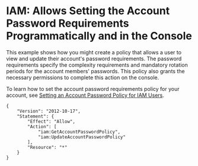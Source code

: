 # IAM: Allows Setting the Account Password Requirements Programmatically and in the Console<a name="reference_policies_examples_iam_set-account-pass-policy"></a>

This example shows how you might create a policy that allows a user to view and update their account's password requirements\. The password requirements specify the complexity requirements and mandatory rotation periods for the account members' passwords\. This policy also grants the necessary permissions to complete this action on the console\.

To learn how to set the account password requirements policy for your account, see [Setting an Account Password Policy for IAM Users](id_credentials_passwords_account-policy.md)\.

```
{
    "Version": "2012-10-17",
    "Statement": {
        "Effect": "Allow",
        "Action": [
            "iam:GetAccountPasswordPolicy",
            "iam:UpdateAccountPasswordPolicy"
        ],
        "Resource": "*"
    }
}
```